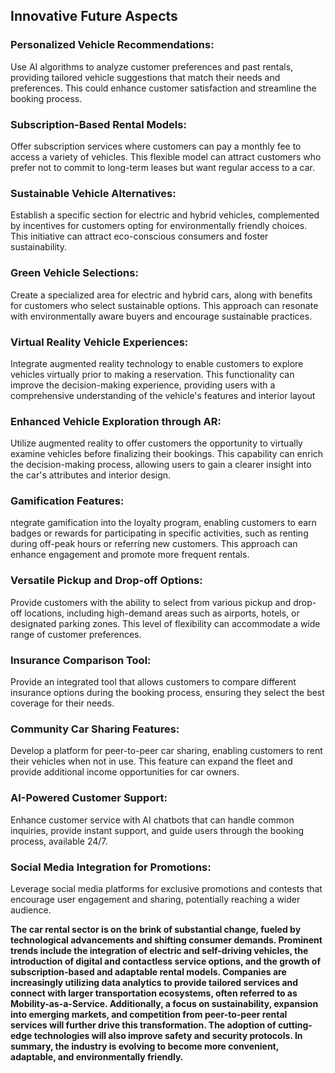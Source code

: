 ## Innovative Future Aspects
### Personalized Vehicle Recommendations:
Use AI algorithms to analyze customer preferences and past rentals, providing tailored vehicle suggestions that match their needs and preferences. This could enhance customer satisfaction and streamline the booking process.
### Subscription-Based Rental Models:
Offer subscription services where customers can pay a monthly fee to access a variety of vehicles. This flexible model can attract customers who prefer not to commit to long-term leases but want regular access to a car.
### Sustainable Vehicle Alternatives:
Establish a specific section for electric and hybrid vehicles, complemented by incentives for customers opting for environmentally friendly choices. This initiative can attract eco-conscious consumers and foster sustainability.
### Green Vehicle Selections:
Create a specialized area for electric and hybrid cars, along with benefits for customers who select sustainable options. This approach can resonate with environmentally aware buyers and encourage sustainable practices.
### Virtual Reality Vehicle Experiences:
Integrate augmented reality technology to enable customers to explore vehicles virtually prior to making a reservation. This functionality can improve the decision-making experience, providing users with a comprehensive understanding of the vehicle's features and interior layout
### Enhanced Vehicle Exploration through AR: 
Utilize augmented reality to offer customers the opportunity to virtually examine vehicles before finalizing their bookings. This capability can enrich the decision-making process, allowing users to gain a clearer insight into the car's attributes and interior design.
### Gamification Features:
ntegrate gamification into the loyalty program, enabling customers to earn badges or rewards for participating in specific activities, such as renting during off-peak hours or referring new customers. This approach can enhance engagement and promote more frequent rentals.
### Versatile Pickup and Drop-off Options:
Provide customers with the ability to select from various pickup and drop-off locations, including high-demand areas such as airports, hotels, or designated parking zones. This level of flexibility can accommodate a wide range of customer preferences.
### Insurance Comparison Tool:
Provide an integrated tool that allows customers to compare different insurance options during the booking process, ensuring they select the best coverage for their needs.
### Community Car Sharing Features:
Develop a platform for peer-to-peer car sharing, enabling customers to rent their vehicles when not in use. This feature can expand the fleet and provide additional income opportunities for car owners.
### AI-Powered Customer Support:
Enhance customer service with AI chatbots that can handle common inquiries, provide instant support, and guide users through the booking process, available 24/7.
### Social Media Integration for Promotions:
 Leverage social media platforms for exclusive promotions and contests that encourage user engagement and sharing, potentially reaching a wider audience.
 


**The car rental sector is on the brink of substantial change, fueled by technological advancements and shifting consumer demands. Prominent trends include the integration of electric and self-driving vehicles, the introduction of digital and contactless service options, and the growth of subscription-based and adaptable rental models. Companies are increasingly utilizing data analytics to provide tailored services and connect with larger transportation ecosystems, often referred to as Mobility-as-a-Service. Additionally, a focus on sustainability, expansion into emerging markets, and competition from peer-to-peer rental services will further drive this transformation. The adoption of cutting-edge technologies will also improve safety and security protocols. In summary, the industry is evolving to become more convenient, adaptable, and environmentally friendly.**